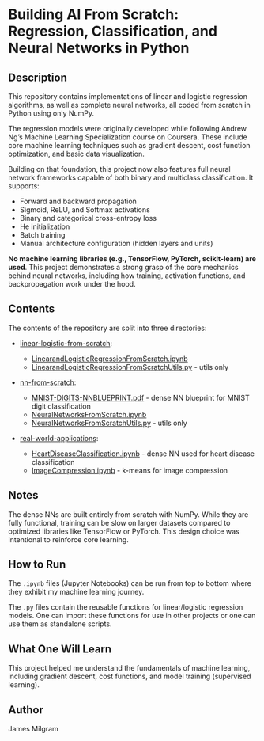 # Building AI From Scratch: Regression, Classification, and Neural Networks in Python 

## Description
This repository contains implementations of linear and logistic regression algorithms, as well as complete neural networks, all coded from scratch in Python using only NumPy.

The regression models were originally developed while following Andrew Ng’s Machine Learning Specialization course on Coursera. These include core machine learning techniques such as gradient descent, cost function optimization, and basic data visualization.

Building on that foundation, this project now also features full neural network frameworks capable of both binary and multiclass classification. It supports:

- Forward and backward propagation
- Sigmoid, ReLU, and Softmax activations
- Binary and categorical cross-entropy loss
- He initialization
- Batch training
- Manual architecture configuration (hidden layers and units)

**No machine learning libraries (e.g., TensorFlow, PyTorch, scikit-learn) are used**. This project demonstrates a strong grasp of the core mechanics behind neural networks, including how training, activation functions, and backpropagation work under the hood.

## Contents
The contents of the repository are split into three directories:

- [linear-logistic-from-scratch](linear-logistic-from-scratch/):
  - [LinearandLogisticRegressionFromScratch.ipynb](linear-logistic-from-scratch/LinearandLogisticRegressionFromScratch.ipynb)
  - [LinearandLogisticRegressionFromScratchUtils.py](linear-logistic-from-scratch/LinearandLogisticRegressionFromScratchUtils.py) - utils only

- [nn-from-scratch](nn-from-scratch/):
  - [MNIST-DIGITS-NNBLUEPRINT.pdf](nn-from-scratch/MNIST-DIGITS-NNBLUEPRINT.pdf) - dense NN blueprint for MNIST digit classification
  - [NeuralNetworksFromScratch.ipynb](nn-from-scratch/NeuralNetworksFromScratch.ipynb)
  - [NeuralNetworksFromScratchUtils.py](nn-from-scratch/NeuralNetworksFromScratchUtils.py) - utils only
 
- [real-world-applications](real-world-applications):
  - [HeartDiseaseClassification.ipynb](real-world-applications/HeartDiseaseClassification.ipynb) - dense NN used for heart disease classification
  - [ImageCompression.ipynb](real-world-applications/ImageCompression.ipynb) - k-means for image compression

## Notes
The dense NNs are built entirely from scratch with NumPy. While they are fully functional, training can be slow on larger datasets compared to optimized libraries like TensorFlow or PyTorch. This design choice was intentional to reinforce core learning.

## How to Run
The `.ipynb` files (Jupyter Notebooks) can be run from top to bottom where they exhibit my machine learning journey. 

The `.py` files contain the reusable functions for linear/logistic regression models. One can import these functions for use in other projects or one can use them as standalone scripts.

## What One Will Learn
This project helped me understand the fundamentals of machine learning, including gradient descent, cost functions, and model training (supervised learning). 

## Author
James Milgram

